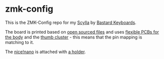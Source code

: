 # zmk-config
This is the ZMK-Config repo for my [Scylla](https://bastardkb.com/scylla) by [Bastard Keyboards](https://bastardkb.com).

The board is printed based on [open sourced files](https://github.com/Bastardkb/Scylla) and uses [flexible PCBs for the body](https://github.com/Bastardkb/PCB_plate_DM) and the [thumb cluster](https://github.com/Bastardkb/PCB_Thumbs_DM) - this means that the pin mapping is matching to it.

The [nice!nano](https://nicekeyboards.com/nice-nano/) is attached with [a holder](https://github.com/Bastardkb/Elite-C-holder). 